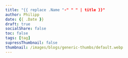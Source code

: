 ```yaml
---
title: "{{ replace .Name "-" " " | title }}"
author: Philipp
date: {{ .Date }}
draft: true
socialShare: false
toc: false
tags: [tag]
supressThumbnail: false
thumbnail: /images/blogs/generic-thumbs/default.webp
---
```


